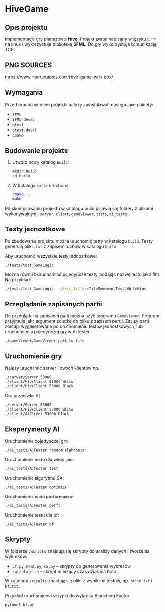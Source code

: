 # HiveGame

## Opis projektu

Implementacja gry planszowej **Hive**. Projekt został napisany w języku C++ na linux i wykorzystuje bibliotekę **SFML**.
Do gry wykorzystuje komunikację TCP.

## PNG SOURCES
https://www.instructables.com/Hive-game-with-box/


## Wymagania

Przed uruchomieniem projektu należy zainstalować następujące pakiety:

- `SFML`
- `SFML-devel`
- `gtest`
- `gtest-devel`
- `cmake`


## Budowanie projektu

1. Utwórz nowy katalog `build`:
   ```bash
   mkdir build
   cd build
   ```

2. W katalogu `build` uruchom:
   ```bash
   cmake ..
   make
   ```
Po skompilowaniu projektu w katalogu build pojawią się foldery z plikami wykonywalnymi: `server`, `client`, `gameViewer`, `tests`, `ai_tests`.

## Testy jednostkowe

Po zbudowaniu projektu można uruchomić testy w katalogu `build`. Testy generują pliki `.txt` z zapisem ruchów  w katalogu `build`.

Aby uruchomić wszystkie testy jednostkowe:
```bash
./tests/test_GameLogic
```

Można również uruchamiać pojedyncze testy, podając nazwę testu jako filtr. Na przykład:
```bash
./tests/test_GameLogic --gtest_filter=TileMovementTest.WhiteWins
```

## Przeglądanie zapisanych partii
Do przeglądania zapisanej parti można użyć programu `GameViewer`. Program przyjmuje jako argument ścieżkę do pliku z zapisem partii.
Zapisy parti zostają wygenerowane po uruchomieniu testów jednostkowych, lub uruchomieniu pojedynczej gry w AiTester.

```bash
./gameViewer/GameViewer path_to_file
```

## Uruchomienie gry
Należy uruchomić server i dwóch klientów np.
```bash
./server/Server 53000
./client/HiveClient 53000 White
./client/HiveClient 53000 Black
```
Gra przeciwko AI
```bash
./server/Server 53000
./client/HiveClient 53000 White
./client/AiClient 53000 Black
```

## Eksperymenty AI
Uruchomienie pojedynczej gry:
```bash
./ai_tests/AiTester random alphabeta
``` 
Uruchomienie testu dla wielu gier:
```bash
./ai_tests/AiTester test
```
Uruchomienie algorytmu SA:
```bash
./ai_tests/AiTester optimize
```
Uruchomienie testu performance:
```bash
./ai_tests/AiTester perft
```
Uruchomienie testu dla bf:
```bash
./ai_tests/AiTester bf
```
## Skrypty

W folderze `/scripts` znajdują się skrypty do analizy danych i tworzenia wykresów:

- `bf.py`, `heat.py`, `sa.py` – skrypty do generowania wykresów
- `calculate.sh` – skrypt mierzący czas działania bota

W katalogu `/results` znajdują się pliki z wynikami testów, np. `cache.txt` i `bf.txt`.

Przykład uruchomienia skryptu do wykresu Branching Factor:
```bash
python3 bf.py 
```


